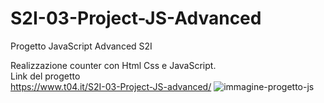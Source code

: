 # S2I-03-Project-JS-Advanced

Progetto JavaScript Advanced S2I

Realizzazione counter con Html Css e JavaScript.<br>
Link del progetto<br>
https://www.t04.it/S2I-03-Project-JS-advanced/
![immagine-progetto-js](https://user-images.githubusercontent.com/85954546/160662406-5c52548c-4635-46d0-b18e-a9343d66e901.png)
